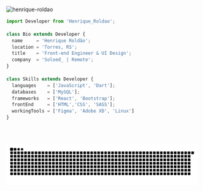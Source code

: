 <p align="left"> <img src="https://komarev.com/ghpvc/?username=henrique-roldao&label=Profile%20views&color=0e75b6&style=flat" alt="henrique-roldao" /> </p>

```js
import Developer from 'Henrique_Roldao';

class Bio extends Developer {
  name     = 'Henrique Roldão';
  location = 'Torres, RS';
  title    = 'Front-end Engineer & UI Design';
  company  = 'Soloed_ | Remote';
}

class Skills extends Developer {
  languages    = ['JavaScript', 'Dart'];
  databases    = ['MySQL'];
  frameworks   = ['React', 'Bootstrap'];
  frontEnd     = ['HTML','CSS', 'SASS'];
  workingTools = ['Figma', 'Adobe XD', 'Linux']
}
```
<br/><br/>

![Snake animation](https://github.com/henrique-roldao/henrique-roldao/blob/output/github-contribution-grid-snake.svg)

